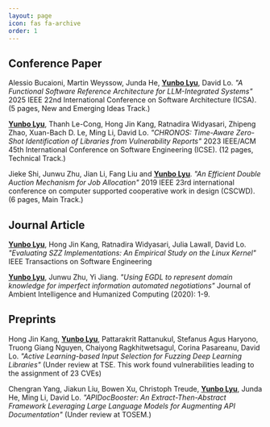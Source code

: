 ```yaml
---
layout: page
icon: fas fa-archive
order: 1
---
```

## Conference Paper
Alessio Bucaioni, Martin Weyssow, Junda He, **<u>Yunbo Lyu</u>**, David Lo. <em>"A Functional Software Reference Architecture for LLM-Integrated Systems"</em> 2025 IEEE 22nd International Conference on Software Architecture (ICSA). (5 pages, New and Emerging Ideas Track.)

**<u>Yunbo Lyu</u>**, Thanh Le-Cong, Hong Jin Kang, Ratnadira Widyasari, Zhipeng Zhao, Xuan-Bach D. Le, Ming Li, David Lo. <em>"CHRONOS: Time-Aware Zero-Shot Identification of Libraries from Vulnerability Reports"</em> 2023 IEEE/ACM 45th International Conference on Software Engineering (ICSE). (12 pages, Technical Track.)

Jieke Shi, Junwu Zhu, Jian Li, Fang Liu and **<u>Yunbo Lyu</u>**. <em>"An Efficient Double Auction Mechanism for Job Allocation" </em> 2019 IEEE 23rd international conference on computer supported cooperative work in design (CSCWD). (6 pages, Main Track.) 

## Journal Article
**<u>Yunbo Lyu</u>**, Hong Jin Kang, Ratnadira Widyasari, Julia Lawall, David Lo. <em>"Evaluating SZZ Implementations: An Empirical Study on the Linux Kernel" </em> IEEE Transactions on Software Engineering 

**<u>Yunbo Lyu</u>**, Junwu Zhu, Yi Jiang. <em>"Using EGDL to represent domain knowledge for imperfect information automated negotiations"</em> Journal of Ambient Intelligence and Humanized Computing (2020): 1-9.

## Preprints
Hong Jin Kang, **<u>Yunbo Lyu</u>**, Pattarakrit Rattanukul, Stefanus Agus Haryono, Truong Giang Nguyen, Chaiyong Ragkhitwetsagul, Corina Pasareanu, David Lo. <em>"Active Learning-based Input Selection for Fuzzing Deep Learning Libraries"</em> (Under review at TSE. This work found vulnerabilities leading to the assignment of 23 CVEs)

Chengran Yang, Jiakun Liu, Bowen Xu, Christoph Treude, **<u>Yunbo Lyu</u>**, Junda He, Ming Li, David Lo. <em>"APIDocBooster: An Extract-Then-Abstract Framework Leveraging Large Language Models for Augmenting API Documentation"</em> (Under review at TOSEM.)


